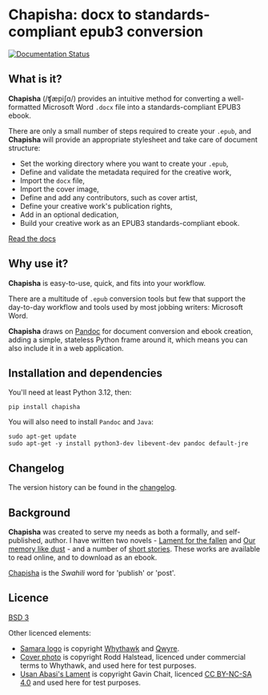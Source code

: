 # Chapisha: docx to standards-compliant epub3 conversion

[![Documentation Status](https://readthedocs.org/projects/chapisha/badge/?version=latest)](https://chapisha.readthedocs.io/en/latest/?badge=latest)

## What is it?

**Chapisha** (/ʧæpiʃɑ/) provides an intuitive method for converting a well-formatted Microsoft Word `.docx` file into a 
standards-compliant EPUB3 ebook.

There are only a small number of steps required to create your `.epub`, and **Chapisha** will provide an appropriate
stylesheet and take care of document structure:

- Set the working directory where you want to create your `.epub`,
- Define and validate the metadata required for the creative work,
- Import the `docx` file,
- Import the cover image,
- Define and add any contributors, such as cover artist,
- Define your creative work's publication rights,
- Add in an optional dedication,
- Build your creative work as an EPUB3 standards-compliant ebook.

[Read the docs](https://chapisha.readthedocs.io/en/latest/)

## Why use it?

**Chapisha** is easy-to-use, quick, and fits into your workflow.

There are a multitude of `.epub` conversion tools but few that support the day-to-day workflow and tools used by most
jobbing writers: Microsoft Word.

**Chapisha** draws on [Pandoc](https://pandoc.org/epub.html) for document conversion and ebook creation, adding a 
simple, stateless Python frame around it, which means you can also include it in a web application.

## Installation and dependencies

You'll need at least Python 3.12, then:

    pip install chapisha

You will also need to install `Pandoc` and `Java`:

    sudo apt-get update
    sudo apt-get -y install python3-dev libevent-dev pandoc default-jre

## Changelog

The version history can be found in the [changelog](https://github.com/whythawk/chapisha/blob/master/CHANGELOG).

## Background

**Chapisha** was created to serve my needs as both a formally, and self-published, author. I have written two 
novels - [Lament for the fallen](https://gavinchait.com/lament-for-the-fallen/) and 
[Our memory like dust](https://gavinchait.com/our-memory-like-dust/) - and a number of 
[short stories](https://gavinchait.com/). These works are available to read online, and to download
as an ebook.

[Chapisha](https://glosbe.com/sw/en/-chapisha) is the *Swahili* word for 'publish' or 'post'.

## Licence
[BSD 3](LICENSE)

Other licenced elements:

- [Samara logo](chapisha/helpers/images/logo.png) is copyright [Whythawk](https://whythawk.com) and [Qwyre](https://gavinchait.com).
- [Cover photo](tests/data/cover.jpg) is copyright Rodd Halstead, licenced under commercial terms to Whythawk, and used here for test purposes.
- [Usan Abasi's Lament](https://gavinchait.com/usan-abasis-lament/) is copyright Gavin Chait, licenced [CC BY-NC-SA 4.0](https://creativecommons.org/licenses/by-nc-sa/4.0/) and used here for test purposes.